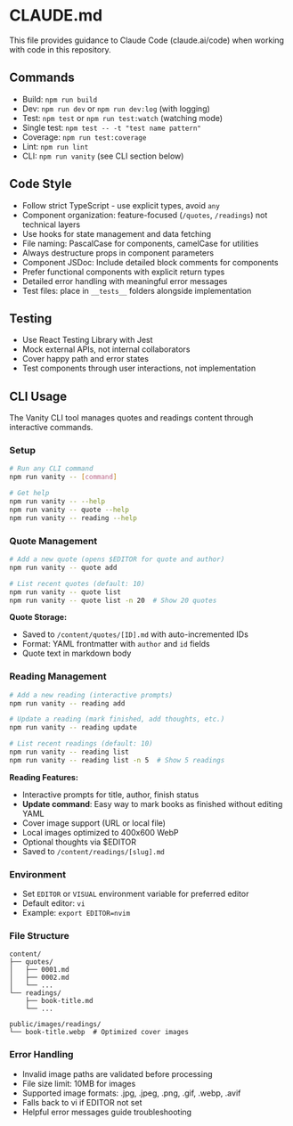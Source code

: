 # CLAUDE.md

This file provides guidance to Claude Code (claude.ai/code) when working with code in this repository.

## Commands

- Build: `npm run build`
- Dev: `npm run dev` or `npm run dev:log` (with logging)
- Test: `npm test` or `npm run test:watch` (watching mode)
- Single test: `npm test -- -t "test name pattern"`
- Coverage: `npm run test:coverage`
- Lint: `npm run lint`
- CLI: `npm run vanity` (see CLI section below)

## Code Style

- Follow strict TypeScript - use explicit types, avoid `any`
- Component organization: feature-focused (`/quotes`, `/readings`) not technical layers
- Use hooks for state management and data fetching
- File naming: PascalCase for components, camelCase for utilities
- Always destructure props in component parameters
- Component JSDoc: Include detailed block comments for components
- Prefer functional components with explicit return types
- Detailed error handling with meaningful error messages
- Test files: place in `__tests__` folders alongside implementation

## Testing

- Use React Testing Library with Jest
- Mock external APIs, not internal collaborators
- Cover happy path and error states
- Test components through user interactions, not implementation

## CLI Usage

The Vanity CLI tool manages quotes and readings content through interactive commands.

### Setup

```bash
# Run any CLI command
npm run vanity -- [command]

# Get help
npm run vanity -- --help
npm run vanity -- quote --help
npm run vanity -- reading --help
```

### Quote Management

```bash
# Add a new quote (opens $EDITOR for quote and author)
npm run vanity -- quote add

# List recent quotes (default: 10)
npm run vanity -- quote list
npm run vanity -- quote list -n 20  # Show 20 quotes
```

**Quote Storage:**

- Saved to `/content/quotes/[ID].md` with auto-incremented IDs
- Format: YAML frontmatter with `author` and `id` fields
- Quote text in markdown body

### Reading Management

```bash
# Add a new reading (interactive prompts)
npm run vanity -- reading add

# Update a reading (mark finished, add thoughts, etc.)
npm run vanity -- reading update

# List recent readings (default: 10)
npm run vanity -- reading list
npm run vanity -- reading list -n 5  # Show 5 readings
```

**Reading Features:**

- Interactive prompts for title, author, finish status
- **Update command**: Easy way to mark books as finished without editing YAML
- Cover image support (URL or local file)
- Local images optimized to 400x600 WebP
- Optional thoughts via $EDITOR
- Saved to `/content/readings/[slug].md`

### Environment

- Set `EDITOR` or `VISUAL` environment variable for preferred editor
- Default editor: `vi`
- Example: `export EDITOR=nvim`

### File Structure

```
content/
├── quotes/
│   ├── 0001.md
│   ├── 0002.md
│   └── ...
└── readings/
    ├── book-title.md
    └── ...

public/images/readings/
└── book-title.webp  # Optimized cover images
```

### Error Handling

- Invalid image paths are validated before processing
- File size limit: 10MB for images
- Supported image formats: .jpg, .jpeg, .png, .gif, .webp, .avif
- Falls back to vi if EDITOR not set
- Helpful error messages guide troubleshooting
